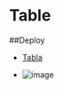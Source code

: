 # Table

##Deploy

- [Tabla](https://edgardoplata.github.io/Table/)

- ![image](https://github.com/edgardoPlata/Table/assets/110790324/2a201f15-3481-4303-9efb-fab6524c406c)


